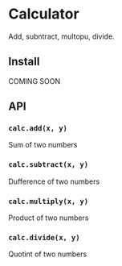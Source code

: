 Calculator
===

Add, subntract, multopu, divide.

## Install

COMING SOON

## API

### `calc.add(x, y)`
Sum of two numbers
### `calc.subtract(x, y)`
Dufference of two numbers
### `calc.multiply(x, y)`
Product of two numbers
### `calc.divide(x, y)`
Quotint of two numbers